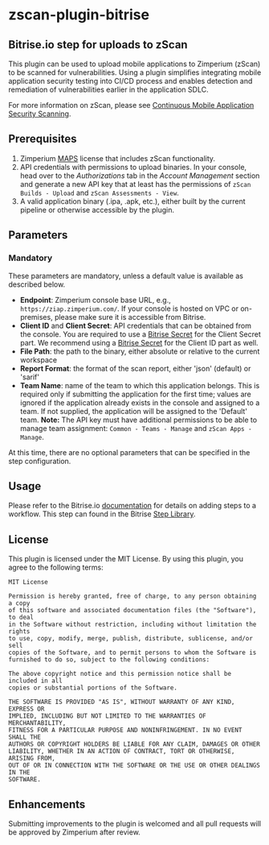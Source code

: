 # zscan-plugin-bitrise

## Bitrise.io step for uploads to zScan

This plugin can be used to upload mobile applications to Zimperium (zScan) to be scanned for vulnerabilities. Using a plugin simplifies integrating mobile application security testing into CI/CD process and enables detection and remediation of vulnerabilities earlier in the application SDLC.

For more information on zScan, please see [Continuous Mobile Application Security Scanning](https://www.zimperium.com/zscan/).

## Prerequisites

1. Zimperium [MAPS](https://www.zimperium.com/mobile-app-protection/) license that includes zScan functionality.
2. API credentials with permissions to upload binaries. In your console, head over to the *Authorizations* tab in the *Account Management* section and generate a new API key that at least has the permissions of `zScan Builds - Upload` and `zScan Assessments - View`.  
3. A valid application binary (.ipa, .apk, etc.), either built by the current pipeline or otherwise accessible by the plugin.

## Parameters

### Mandatory

These parameters are mandatory, unless a default value is available as described below.

- **Endpoint**: Zimperium console base URL, e.g., `https://ziap.zimperium.com/`. If your console is hosted on VPC or on-premises, please make sure it is accessible from Bitrise. 
- **Client ID** and **Client Secret**: API credentials that can be obtained from the console. You are required to use a [Bitrise Secret](https://devcenter.bitrise.io/en/builds/secrets.html) for the Client Secret part. We recommend using a [Bitrise Secret](https://devcenter.bitrise.io/en/builds/secrets.html) for the Client ID part as well.
- **File Path**: the path to the binary, either absolute or relative to the current workspace
- **Report Format**: the format of the scan report, either 'json' (default) or 'sarif'
- **Team Name**: name of the team to which this application belongs.  This is required only if submitting the application for the first time; values are ignored if the application already exists in the console and assigned to a team.  If not supplied, the application will be assigned to the 'Default' team.  **Note:** The API key must have additional permissions to be able to manage team assignment: `Common - Teams - Manage` and `zScan Apps - Manage`.

At this time, there are no optional parameters that can be specified in the step configuration.

## Usage

Please refer to the Bitrise.io [documentation](https://devcenter.bitrise.io/en/steps-and-workflows/introduction-to-steps/adding-steps-to-a-workflow.html) for details on adding steps to a workflow.  This step can found in the Bitrise [Step Library](https://github.com/bitrise-io/bitrise-steplib).

## License

This plugin is licensed under the MIT License. By using this plugin, you agree to the following terms:

```text
MIT License

Permission is hereby granted, free of charge, to any person obtaining a copy
of this software and associated documentation files (the "Software"), to deal
in the Software without restriction, including without limitation the rights
to use, copy, modify, merge, publish, distribute, sublicense, and/or sell
copies of the Software, and to permit persons to whom the Software is
furnished to do so, subject to the following conditions:

The above copyright notice and this permission notice shall be included in all
copies or substantial portions of the Software.

THE SOFTWARE IS PROVIDED "AS IS", WITHOUT WARRANTY OF ANY KIND, EXPRESS OR
IMPLIED, INCLUDING BUT NOT LIMITED TO THE WARRANTIES OF MERCHANTABILITY,
FITNESS FOR A PARTICULAR PURPOSE AND NONINFRINGEMENT. IN NO EVENT SHALL THE
AUTHORS OR COPYRIGHT HOLDERS BE LIABLE FOR ANY CLAIM, DAMAGES OR OTHER
LIABILITY, WHETHER IN AN ACTION OF CONTRACT, TORT OR OTHERWISE, ARISING FROM,
OUT OF OR IN CONNECTION WITH THE SOFTWARE OR THE USE OR OTHER DEALINGS IN THE
SOFTWARE.
```

## Enhancements

Submitting improvements to the plugin is welcomed and all pull requests will be approved by Zimperium after review.
